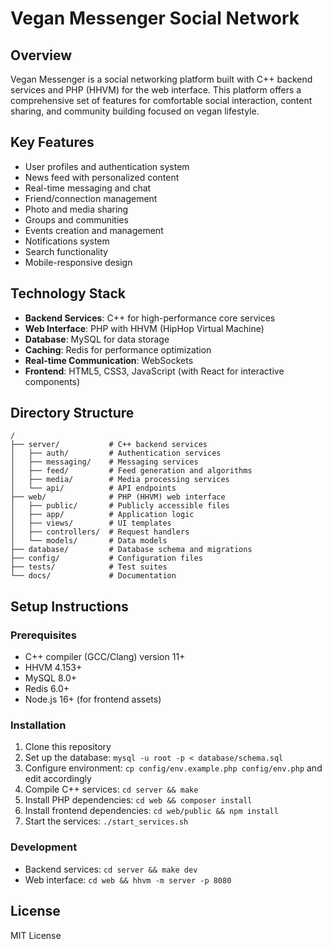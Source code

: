 # Vegan Messenger Social Network

## Overview
Vegan Messenger is a social networking platform built with C++ backend services and PHP (HHVM) for the web interface. This platform offers a comprehensive set of features for comfortable social interaction, content sharing, and community building focused on vegan lifestyle.

## Key Features
- User profiles and authentication system
- News feed with personalized content
- Real-time messaging and chat
- Friend/connection management
- Photo and media sharing
- Groups and communities
- Events creation and management
- Notifications system
- Search functionality
- Mobile-responsive design

## Technology Stack
- **Backend Services**: C++ for high-performance core services
- **Web Interface**: PHP with HHVM (HipHop Virtual Machine)
- **Database**: MySQL for data storage
- **Caching**: Redis for performance optimization
- **Real-time Communication**: WebSockets
- **Frontend**: HTML5, CSS3, JavaScript (with React for interactive components)

## Directory Structure
```
/
├── server/           # C++ backend services
│   ├── auth/         # Authentication services
│   ├── messaging/    # Messaging services
│   ├── feed/         # Feed generation and algorithms
│   ├── media/        # Media processing services
│   └── api/          # API endpoints
├── web/              # PHP (HHVM) web interface
│   ├── public/       # Publicly accessible files
│   ├── app/          # Application logic
│   ├── views/        # UI templates
│   ├── controllers/  # Request handlers
│   └── models/       # Data models
├── database/         # Database schema and migrations
├── config/           # Configuration files
├── tests/            # Test suites
└── docs/             # Documentation
```

## Setup Instructions

### Prerequisites
- C++ compiler (GCC/Clang) version 11+
- HHVM 4.153+
- MySQL 8.0+
- Redis 6.0+
- Node.js 16+ (for frontend assets)

### Installation
1. Clone this repository
2. Set up the database: `mysql -u root -p < database/schema.sql`
3. Configure environment: `cp config/env.example.php config/env.php` and edit accordingly
4. Compile C++ services: `cd server && make`
5. Install PHP dependencies: `cd web && composer install`
6. Install frontend dependencies: `cd web/public && npm install`
7. Start the services: `./start_services.sh`

### Development
- Backend services: `cd server && make dev`
- Web interface: `cd web && hhvm -m server -p 8080`

## License
MIT License
 
